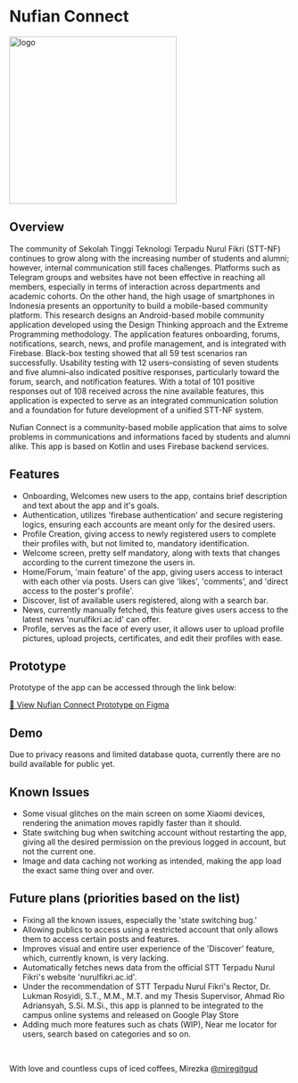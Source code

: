 # Nufian Connect
<img width="300" height="300" alt="logo" src="https://github.com/user-attachments/assets/314b90cb-d254-4284-91f9-7ce44c8606a6" />

## Overview

The community of Sekolah Tinggi Teknologi Terpadu Nurul Fikri (STT-NF) continues to grow along with the increasing number of students and alumni; however, internal communication still faces challenges. Platforms such as Telegram groups and websites have not been effective in reaching all members, especially in terms of interaction across departments and academic cohorts. On the other hand, the high usage of smartphones in Indonesia presents an opportunity to build a mobile-based community platform. This research designs an Android-based mobile community application developed using the Design Thinking approach and the Extreme Programming methodology. The application features onboarding, forums, notifications, search, news, and profile management, and is integrated with Firebase. Black-box testing showed that all 59 test scenarios ran successfully. Usability testing with 12 users–consisting of seven students and five alumni–also indicated positive responses, particularly toward the forum, search, and notification features. With a total of 101 positive responses out of 108 received across the nine available features, this application is expected to serve as an integrated communication solution and a foundation for future development of a unified STT-NF system.

Nufian Connect is a community-based mobile application that aims to solve problems in communications and informations faced by students and alumni alike. This app is based on Kotlin and uses Firebase backend services.

## Features
+ Onboarding, Welcomes new users to the app, contains brief description and text about the app and it's goals.
+ Authentication, utilizes 'firebase authentication' and secure registering logics, ensuring each accounts are meant only for the desired users.
+ Profile Creation, giving access to newly registered users to complete their profiles with, but not limited to, mandatory identification.
+ Welcome screen, pretty self mandatory, along with texts that changes according to the current timezone the users in.
+ Home/Forum, 'main feature' of the app, giving users access to interact with each other via posts. Users can give 'likes', 'comments', and 'direct access to the poster's profile'.
+ Discover, list of available users registered, along with a search bar.
+ News, currently manually fetched, this feature gives users access to the latest news 'nurulfikri.ac.id' can offer.
+ Profile, serves as the face of every user, it allows user to upload profile pictures, upload projects, certificates, and edit their profiles with ease.

## Prototype

Prototype of the app can be accessed through the link below:

[🔗 View Nufian Connect Prototype on Figma](https://www.figma.com/proto/Soqe1O4wkGPZdS7M7Su3CZ/Nufian-Connect?node-id=107-770&t=goN2pTU4r9nKNzLQ-1)

## Demo

Due to privacy reasons and limited database quota, currently there are no build available for public yet. 

## Known Issues

+ Some visual glitches on the main screen on some Xiaomi devices, rendering the animation moves rapidly faster than it should.
+ State switching bug when switching account without restarting the app, giving all the desired permission on the previous logged in account, but not the current one.
+ Image and data caching not working as intended, making the app load the exact same thing over and over.


## Future plans (priorities based on the list)

+ Fixing all the known issues, especially the 'state switching bug.'
+ Allowing publics to access using a restricted account that only allows them to access certain posts and features.
+ Improves visual and entire user experience of the 'Discover' feature, which, currently known, is very lacking.
+ Automatically fetches news data from the official STT Terpadu Nurul Fikri's website 'nurulfikri.ac.id'.
+ Under the recommendation of STT Terpadu Nurul Fikri's Rector, Dr. Lukman Rosyidi, S.T., M.M., M.T. and my Thesis Supervisor, Ahmad Rio Adriansyah, S.Si. M.Si., this app is planned to be integrated to the campus online systems and released on Google Play Store
+ Adding much more features such as chats (WIP), Near me locator for users, search based on categories and so on.

<br/>

With love and countless cups of iced coffees, Mirezka [@miregitgud](https://www.github.com/miregitgud)
